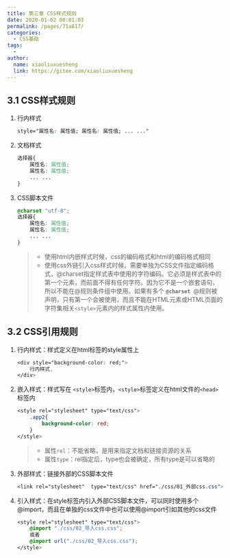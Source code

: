 ```yaml
---
title: 第三章 CSS样式规则
date: 2020-01-02 00:01:03
permalink: /pages/71a817/
categories:
  - CSS基础
tags:
  - 
author: 
  name: xiaoliuxuesheng
  link: https://gitee.com/xiaoliuxuesheng
---
```


## 3.1 CSS样式规则

1. 行内样式

   ```css
   style="属性名: 属性值; 属性名: 属性值; ... ..."
   ```

2. 文档样式

   ```css
   选择器{
       属性名: 属性值;
       属性名: 属性值;
       ... ...
   }
   ```

3. CSS脚本文件

   ```css
   @charset "utf-8";
   选择器{
       属性名: 属性值;
       属性名: 属性值;
       ... ...
   }
   ```

   > - 使用html内嵌样式时候，css的编码格式和html的编码格式相同
   > - 使用css外链引入css样式时候，需要单独为CSS文件指定编码格式，@charset指定样式表中使用的字符编码。它必须是样式表中的第一个元素，而前面不得有任何字符。因为它不是一个嵌套语句，所以不能在@规则条件组中使用。如果有多个 **`@charset `**@规则被声明，只有第一个会被使用，而且不能在HTML元素或HTML页面的字符集相关`<style>`元素内的样式属性内使用。

## 3.2 CSS引用规则

1. 行内样式：样式定义在html标签的style属性上

   ```css
   <div style="background-color: red;">
       行内样式,
   </div>
   ```

2. 嵌入样式：样式写在 `<style>`标签内，`<style>`标签定义在html文件的`<head>`标签内

   ```css
   <style rel="stylesheet" type="text/css">
       .app2{
           background-color: red;
       }
   </style>
   ```

   > - 属性`rel`：不能省略，是用来指定文档和链接资源的关系
   > - 属性`type`：rel指定后，type也会被确定，所有type是可以省略的

3. 外部样式：链接外部的CSS脚本文件

   ```css
   <link rel="stylesheet"  type="text/css" href="./css/01_外部css.css">
   ```

4. 引入样式：在style标签内引入外部CSS脚本文件，可以同时使用多个@import，而且在单独的css文件中也可以使用@import引如其他的css文件

   ```css
   <style rel="stylesheet" type="text/css">
       @import "./css/02_导入css.css";
       或者
       @import url("./css/02_导入css.css");
   </style>
   ```
